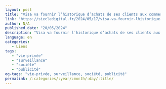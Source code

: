 ```yaml
---
layout: post
title: "Visa va fournir l’historique d’achats de ses clients aux commerçants pour faciliter la publicité ciblée"
link: "https://siecledigital.fr/2024/05/17/visa-va-fournir-lhistorique-dachats-de-ses-clients-aux-commercants-pour-faciliter-la-publicite-ciblee/"
author: N/A
published_date: "20/05/2024"
description: "Visa va fournir l’historique d’achats de ses clients aux commerçants pour faciliter la publicité ciblée"
language: en
categories:
   - Liens
tags:
   - "vie-privée"
   - "surveillance"
   - "société"
   - "publicité"
og-tags: "vie-privée, surveillance, société, publicité"
permalink: /:categories/:year/:month/:day/:title/
---
```

